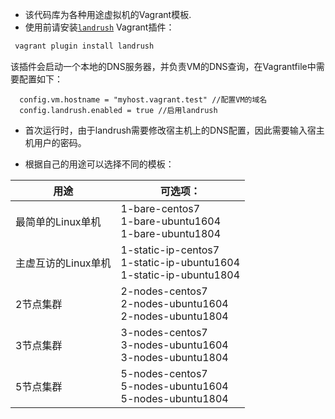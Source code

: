 - 该代码库为各种用途虚拟机的Vagrant模板.
- 使用前请安装[`landrush`](https://github.com/vagrant-landrush/landrush) Vagrant插件：

``` bash
 vagrant plugin install landrush 
```

该插件会启动一个本地的DNS服务器，并负责VM的DNS查询，在Vagrantfile中需要配置如下：

```
  config.vm.hostname = "myhost.vagrant.test" //配置VM的域名
  config.landrush.enabled = true //启用landrush
  ```
  
- 首次运行时，由于landrush需要修改宿主机上的DNS配置，因此需要输入宿主机用户的密码。


- 根据自己的用途可以选择不同的模板：

|用途|可选项：|
| --- | --- |
|最简单的Linux单机|1-bare-centos7<br/>1-bare-ubuntu1604<br/>1-bare-ubuntu1804|
|主虚互访的Linux单机|1-static-ip-centos7<br/>1-static-ip-ubuntu1604<br>1-static-ip-ubuntu1804|
|2节点集群|2-nodes-centos7<br/>2-nodes-ubuntu1604<br/>2-nodes-ubuntu1804|
|3节点集群|3-nodes-centos7<br/>3-nodes-ubuntu1604<br/>3-nodes-ubuntu1804|
|5节点集群|5-nodes-centos7<br/>5-nodes-ubuntu1604<br/>5-nodes-ubuntu1804|